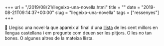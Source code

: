 +++
url = "/2019/08/21/llegeixo-una-novella.html"
title = ""
date = "2019-08-21T09:14:37+00:00"
slug = "llegeixo-una-novella"
tags = ["ressenyes"]
+++

📖 Llegisc una novel·la que apareix al final d'una [llista](https://es.wikipedia.org/wiki/Anexo:Lista_El_Mundo_de_las_100_mejores_novelas_en_espa%C3%B1ol) de les cent millors en llengua castellana i em pregunte com deuen ser les pitjors. O les no tan bones. O algunes altres de la mateixa llista.
